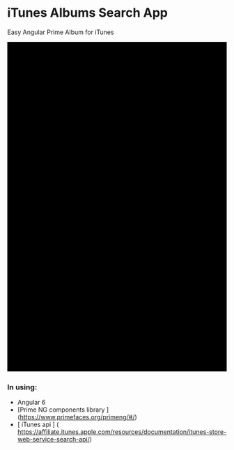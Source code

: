 # iTunes Albums Search App
Easy Angular Prime Album for iTunes

![screenshot of sample](https://github.com/berryfinn/itunes-album-angular-prime/blob/master/screenshots/album3.gif)

### In using:
* Angular 6
* [Prime NG components library ] (https://www.primefaces.org/primeng/#/)
* [ iTunes api ] ( https://affiliate.itunes.apple.com/resources/documentation/itunes-store-web-service-search-api/)
 
